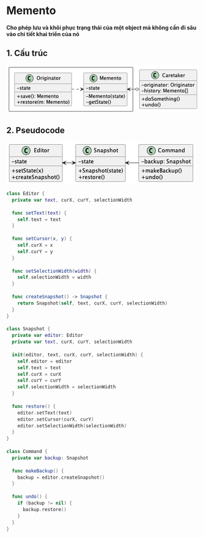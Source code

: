 # Memento
**Cho phép lưu và khôi phục trạng thái của một object mà không cần đi sâu vào chi tiết khai triển của nó**

## 1. Cấu trúc

![Iterator structure](/out//00.diagrams/02.design-parterns/03.behaviral-parterns/memento_structure/Memento%20Structure.png)

## 2. Pseudocode
![Iterator Pseudocode](/out//00.diagrams/02.design-parterns/03.behaviral-parterns/memento_pseudo_code/Memento%20Pseudocode.png)


```swift
class Editor {
  private var text, curX, curY, selectionWidth

  func setText(text) {
    self.text = text
  }

  func setCursor(x, y) {
    self.curX = x
    self.curY = y
  }

  func setSelectionWidth(width) {
    self.selectionWidth = width
  }

  func createSnapshot() -> Snapshot {
    return Snapshot(self, text, curX, curY, selectionWidth)
  }
}

class Snapshot {
  private var editor: Editor
  private var text, curX, curY, selectionWidth

  init(editor, text, curX, curY, selectionWidth) {
    self.editor = editor
    self.text = text
    self.curX = curX
    self.curY = curY
    self.selectionWidth = selectionWidth
  }

  func restore() {
    editor.setText(text)
    editor.setCursor(curX, curY)
    editor.setSelectionWidth(selectionWidth)
  }
}

class Command {
  private var backup: Snapshot

  func makeBackup() {
    backup = editor.createSnapshot()
  }

  func undo() {
    if (backup != nil) {
      backup.restore()
    }
  }
}
```